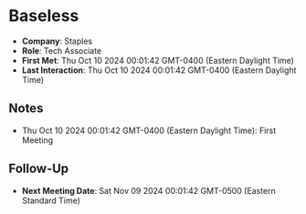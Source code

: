 
  # Baseless
  - **Company**: Staples
  - **Role**: Tech Associate
  - **First Met**: Thu Oct 10 2024 00:01:42 GMT-0400 (Eastern Daylight Time)
  - **Last Interaction**: Thu Oct 10 2024 00:01:42 GMT-0400 (Eastern Daylight Time)

  ## Notes
  - Thu Oct 10 2024 00:01:42 GMT-0400 (Eastern Daylight Time): First Meeting

  ## Follow-Up
  - **Next Meeting Date**: Sat Nov 09 2024 00:01:42 GMT-0500 (Eastern Standard Time)
  